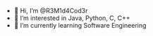 - 👋 Hi, I’m @R3M1d4Cod3r
- 👀 I’m interested in Java, Python, C, C++
- 🌱 I’m currently learning Software Engineering

<!---
R3M1d4Cod3r/R3M1d4Cod3r is a ✨ special ✨ repository because its `README.md` (this file) appears on your GitHub profile.
You can click the Preview link to take a look at your changes.
--->
